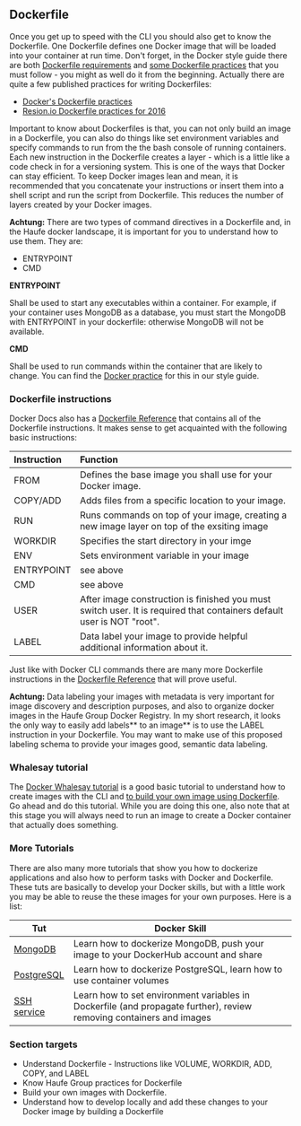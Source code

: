 ## Dockerfile

Once you get up to speed with the CLI you should also get to know the Dockerfile. One Dockerfile defines one Docker image that will be loaded into your container at run time. Don't forget, in the Docker style guide there are both [Dockerfile requirements](https://github.com/Haufe-Lexware/docker-style-guide/blob/master/Dockerfile.md) and [some Dockerfile practices](https://github.com/Haufe-Lexware/docker-style-guide/blob/master/BestPracticesDockerfile.md) that you must follow - you might as well do it from the beginning. Actually there are quite a few published practices for writing Dockerfiles:

* [Docker's Dockerfile practices](https://docs.docker.com/engine/userguide/eng-image/dockerfile_best-practices/)
* [Resion.io Dockerfile practices for 2016](https://resin.io/blog/our-dockerfile-tips-tricks/)

Important to know about Dockerfiles is that, you can not only build an image in a Dockerfile, you can also do things like set environment variables and specify commands to run from the the bash console of running containers. Each new instruction in the Dockerfile creates a layer - which is a little like a code check in for a versioning system. This is one of the ways that Docker can stay efficient. To keep Docker images lean and mean, it is recommended that you concatenate your instructions or insert them into a shell script and run the script from Dockerfile. This reduces the number of layers created by your Docker images.

**Achtung:** There are two types of command directives in a Dockerfile and, in the Haufe docker landscape, it is important for you to understand how to use them. They are:

* ENTRYPOINT
* CMD

**ENTRYPOINT**

Shall be used to start any executables within a container. For example, if your container uses MongoDB as a database, you must start the MongoDB with ENTRYPOINT in your dockerfile: otherwise MongoDB will not be available.

**CMD**

Shall be used to run commands within the container that are likely to change. You can find the [Docker practice](https://github.com/Haufe-Lexware/docker-style-guide/blob/master/BestPracticesDockerfile.md#entrypoint-vs-cmd) for this in our style guide.

### Dockerfile instructions

Docker Docs also has a [Dockerfile Reference](https://docs.docker.com/engine/reference/builder/) that contains all of the Dockerfile instructions. It makes sense to get acquainted with the following basic instructions:

| Instruction | Function |
| :--- | :--- |
| FROM | Defines the base image you shall use for your Docker image. |
| COPY/ADD | Adds files from a specific location to your image. |
| RUN | Runs commands on top of your image, creating a new image layer on top of the exsiting image |
| WORKDIR | Specifies the start directory in your imge |
| ENV | Sets environment variable in your image |
| ENTRYPOINT | see above |
| CMD | see above |
| USER | After image construction is finished you must switch user. It is required that containers default user is NOT "root". |
| LABEL | Data label your image to provide helpful additional information about it.  |

Just like with Docker CLI commands there are many more Dockerfile instructions in the [Dockerfile Reference](https://docs.docker.com/engine/reference/builder/) that will prove useful.

**Achtung:**  Data labeling your images with metadata is very important for image discovery and description purposes, and also to organize docker images in the Haufe Group Docker Registry. In my short research, it looks the only way to easily add labels** to an image** is to use the LABEL instruction in your Dockerfile. You may want to make use of this proposed labeling schema to provide your images good, semantic data labeling.

### Whalesay tutorial

The [Docker Whalesay tutorial](https://docs.docker.com/engine/getstarted/step_three/) is a good basic tutorial to understand how to create images with the CLI and [to build your own image using Dockerfile](https://docs.docker.com/engine/getstarted/step_four/). Go ahead and do this tutorial. While you are doing this one, also note that at this stage you will always need to run an image to create a Docker container that actually does something.

### More Tutorials

There are also many more tutorials that show you how to dockerize applications and also how to perform tasks with Docker and Dockerfile. These tuts are basically to develop your Docker skills, but with a little work you may be able to reuse the these images for your own purposes. Here is a list:

| Tut | Docker Skill |
| --- | --- |
| [MongoDB](https://docs.docker.com/engine/examples/mongodb/) | Learn how to dockerize MongoDB, push your image to your DockerHub account and share |
| [PostgreSQL](https://docs.docker.com/engine/examples/postgresql_service/) | Learn how to dockerize PostgreSQL, learn how to use                container volumes |
| [SSH service](https://docs.docker.com/engine/examples/running_ssh_service/) | Learn how to set environment variables in Dockerfile \(and    propagate further\), review removing containers and images |

### Section targets

* Understand Dockerfile - Instructions like VOLUME, WORKDIR, ADD, COPY, and LABEL
* Know Haufe Group practices for Dockerfile
* Build your own images with Dockerfile. 
* Understand how to develop locally and add these changes to your Docker image by building a Dockerfile

                                                                                                                                                                                                                                                                                                                                                                                                                                                                                                                                                                                                                                                                                                                                                                                                                                                                                                                                                                                                                                                                                                                                                                                                                                                                                                                                                                                                                                                                                                                                                                                                                                                                                                                                                                                                                                                                                                                                                                                                                                                                                                                                                                                                                                                                                                                                                                                                                                                                                                                                                                                                                                                                                                                                                                                                                                                                                                                                                                                                                                                                                                                           

